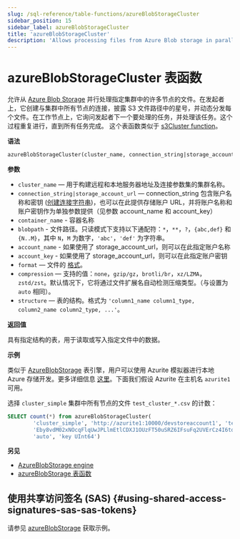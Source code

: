 ```yaml
---
slug: /sql-reference/table-functions/azureBlobStorageCluster
sidebar_position: 15
sidebar_label: azureBlobStorageCluster
title: 'azureBlobStorageCluster'
description: 'Allows processing files from Azure Blob storage in parallel with many nodes in a specified cluster.'
---
```



# azureBlobStorageCluster 表函数

允许从 [Azure Blob Storage](https://azure.microsoft.com/en-us/products/storage/blobs) 并行处理指定集群中的许多节点的文件。在发起者上，它创建与集群中所有节点的连接，披露 S3 文件路径中的星号，并动态分发每个文件。在工作节点上，它询问发起者下一个要处理的任务，并处理该任务。这个过程重复进行，直到所有任务完成。
这个表函数类似于 [s3Cluster function](../../sql-reference/table-functions/s3Cluster.md)。

**语法**

``` sql
azureBlobStorageCluster(cluster_name, connection_string|storage_account_url, container_name, blobpath, [account_name, account_key, format, compression, structure])
```

**参数**

- `cluster_name` — 用于构建远程和本地服务器地址及连接参数集的集群名称。
- `connection_string|storage_account_url` — connection_string 包含账户名称和密钥 ([创建连接字符串](https://learn.microsoft.com/en-us/azure/storage/common/storage-configure-connection-string?toc=%2Fazure%2Fstorage%2Fblobs%2Ftoc.json&bc=%2Fazure%2Fstorage%2Fblobs%2Fbreadcrumb%2Ftoc.json#configure-a-connection-string-for-an-azure-storage-account))，也可以在此提供存储账户 URL，并将账户名称和账户密钥作为单独参数提供（见参数 account_name 和 account_key）
- `container_name` - 容器名称
- `blobpath` - 文件路径。只读模式下支持以下通配符：`*`，`**`，`?`，`{abc,def}` 和 `{N..M}`，其中 `N`，`M` 为数字，`'abc'`，`'def'` 为字符串。
- `account_name` - 如果使用了 storage_account_url，则可以在此指定账户名称
- `account_key` - 如果使用了 storage_account_url，则可以在此指定账户密钥
- `format` — 文件的 [格式](/sql-reference/formats)。
- `compression` — 支持的值：`none`，`gzip/gz`，`brotli/br`，`xz/LZMA`，`zstd/zst`。默认情况下，它将通过文件扩展名自动检测压缩类型。（与设置为 `auto` 相同）。
- `structure` — 表的结构。格式为 `'column1_name column1_type, column2_name column2_type, ...'`。

**返回值**

具有指定结构的表，用于读取或写入指定文件中的数据。

**示例**

类似于 [AzureBlobStorage](/engines/table-engines/integrations/azureBlobStorage) 表引擎，用户可以使用 Azurite 模拟器进行本地 Azure 存储开发。更多详细信息 [这里](https://learn.microsoft.com/en-us/azure/storage/common/storage-use-azurite?tabs=docker-hub%2Cblob-storage)。下面我们假设 Azurite 在主机名 `azurite1` 可用。

选择 `cluster_simple` 集群中所有节点的文件 `test_cluster_*.csv` 的计数：

``` sql
SELECT count(*) from azureBlobStorageCluster(
        'cluster_simple', 'http://azurite1:10000/devstoreaccount1', 'testcontainer', 'test_cluster_count.csv', 'devstoreaccount1',
        'Eby8vdM02xNOcqFlqUwJPLlmEtlCDXJ1OUzFT50uSRZ6IFsuFq2UVErCz4I6tq/K1SZFPTOtr/KBHBeksoGMGw==', 'CSV',
        'auto', 'key UInt64')
```

**另见**

- [AzureBlobStorage engine](../../engines/table-engines/integrations/azureBlobStorage.md)
- [azureBlobStorage 表函数](../../sql-reference/table-functions/azureBlobStorage.md)

## 使用共享访问签名 (SAS) {#using-shared-access-signatures-sas-sas-tokens}

请参见 [azureBlobStorage](/sql-reference/table-functions/azureBlobStorage#using-shared-access-signatures-sas-sas-tokens) 获取示例。
